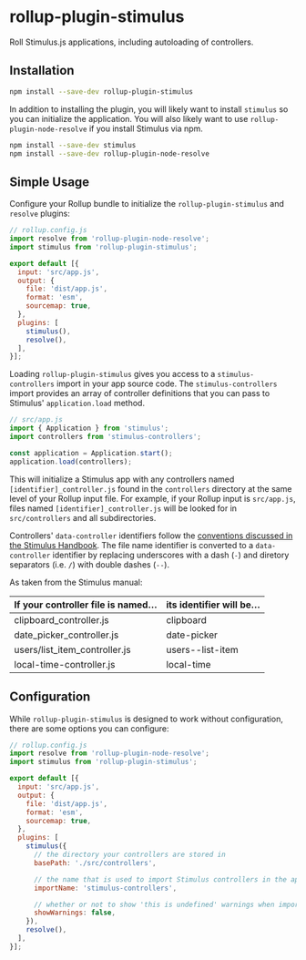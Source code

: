 # rollup-plugin-stimulus
Roll Stimulus.js applications, including autoloading of controllers.

## Installation

```bash
npm install --save-dev rollup-plugin-stimulus
```

In addition to installing the plugin, you will likely want to install `stimulus` so you can
initialize the application.  You will also likely want to use `rollup-plugin-node-resolve` if you
install Stimulus via npm. 

```bash
npm install --save-dev stimulus
npm install --save-dev rollup-plugin-node-resolve 
```

## Simple Usage

Configure your Rollup bundle to initialize the `rollup-plugin-stimulus` and `resolve` plugins:

```js
// rollup.config.js
import resolve from 'rollup-plugin-node-resolve';
import stimulus from 'rollup-plugin-stimulus';

export default [{
  input: 'src/app.js',
  output: {
    file: 'dist/app.js',
    format: 'esm',
    sourcemap: true,
  },
  plugins: [
    stimulus(),
    resolve(),
  ],
}];
```

Loading `rollup-plugin-stimulus` gives you access to a `stimulus-controllers` import in your app
source code.  The `stimulus-controllers` import provides an array of controller definitions that you
can pass to Stimulus' `application.load` method.

```js
// src/app.js
import { Application } from 'stimulus';
import controllers from 'stimulus-controllers';

const application = Application.start();
application.load(controllers);
```

This will initialize a Stimulus app with any controllers named `[identifier]_controller.js` found in
the `controllers` directory at the same level of your Rollup input file.  For example, if your
Rollup input is `src/app.js`, files named `[identifier]_controller.js` will be looked for in
`src/controllers` and all subdirectories.

Controllers' `data-controller` identifiers follow the
[conventions discussed in the Stimulus Handbook](https://stimulusjs.org/handbook/installing#controller-filenames-map-to-identifiers).
The file name identifier is converted to a `data-controller` identifier by replacing underscores
with a dash (`-`) and diretory separators (i.e. `/`) with double dashes (`--`).

As taken from the Stimulus manual:

| If your controller file is named… | its identifier will be… |
|-----------------------------------|-------------------------|
| clipboard_controller.js           | clipboard               |
| date_picker_controller.js         | date-picker             |
| users/list_item_controller.js     | users--list-item        |
| local-time-controller.js          | local-time              |

## Configuration

While `rollup-plugin-stimulus` is designed to work without configuration, there are some options you
can configure:

```js
// rollup.config.js
import resolve from 'rollup-plugin-node-resolve';
import stimulus from 'rollup-plugin-stimulus';

export default [{
  input: 'src/app.js',
  output: {
    file: 'dist/app.js',
    format: 'esm',
    sourcemap: true,
  },
  plugins: [
    stimulus({
      // the directory your controllers are stored in
      basePath: './src/controllers',

      // the name that is used to import Stimulus controllers in the app
      importName: 'stimulus-controllers',

      // whether or not to show 'this is undefined' warnings when importing @stimulus modules
      showWarnings: false,
    }),
    resolve(),
  ],
}];
```
